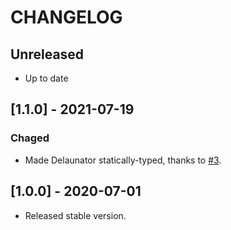 # CHANGELOG

## Unreleased

- Up to date

## [1.1.0] - 2021-07-19

### Chaged

- Made Delaunator statically-typed, thanks to [#3](https://github.com/hiulit/Delaunator-GDScript/pull/3).

## [1.0.0] - 2020-07-01

- Released stable version.
